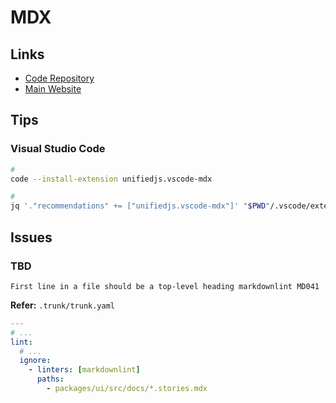 # MDX

<!--
<pre>{JSON.stringify(<variable>, null, 2)}</pre>
-->

## Links

- [Code Repository](https://github.com/mdx-js/mdx)
- [Main Website](https://mdxjs.com)

## Tips

### Visual Studio Code

```sh
#
code --install-extension unifiedjs.vscode-mdx

#
jq '."recommendations" += ["unifiedjs.vscode-mdx"]' "$PWD"/.vscode/extensions.json | sponge "$PWD"/.vscode/extensions.json
```

## Issues

### TBD

```log
First line in a file should be a top-level heading markdownlint MD041
```

**Refer:** `.trunk/trunk.yaml`

```yml
---
# ...
lint:
  # ...
  ignore:
    - linters: [markdownlint]
      paths:
        - packages/ui/src/docs/*.stories.mdx
```

